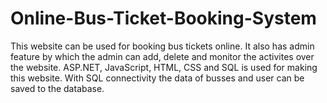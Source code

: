 # Online-Bus-Ticket-Booking-System
This website can be used for booking bus tickets online.
It also has admin feature by which the admin can add, delete and monitor the activites over the website.
ASP.NET, JavaScript, HTML, CSS and SQL is used for making this website.
With SQL connectivity the data of busses and user can be saved to the database.
